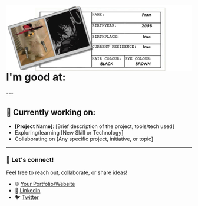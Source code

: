 <img src='https://raw.githubusercontent.com/Fr-zm/Fr-zm/refs/heads/main/readme/header.png' align="left">

 <h1>I'm good at:</h1>
---

## 🔨 Currently working on:
- **[Project Name]**: [Brief description of the project, tools/tech used]  
- Exploring/learning [New Skill or Technology]  
- Collaborating on [Any specific project, initiative, or topic]

---

### 🚀 Let's connect!
Feel free to reach out, collaborate, or share ideas!  
- 🌐 [Your Portfolio/Website](#)  
- 💼 [LinkedIn](#)  
- 🐦 [Twitter](#)  

